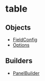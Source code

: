 # <span class="badge package-variant-panelcfg"></span> table

## Objects

 * <span class="badge object-type-ref"></span> [FieldConfig](./object-FieldConfig.md)
 * <span class="badge object-type-class"></span> [Options](./object-Options.md)
## Builders

 * <span class="badge builder"></span> [PanelBuilder](./builder-PanelBuilder.md)
